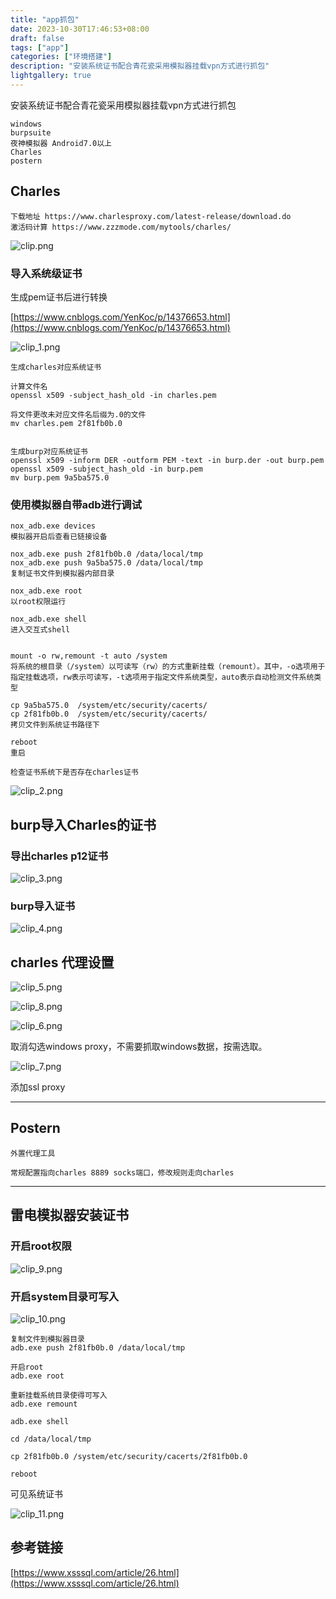```yaml
---
title: "app抓包"
date: 2023-10-30T17:46:53+08:00
draft: false
tags: ["app"]
categories: ["环境搭建"]
description: "安装系统证书配合青花瓷采用模拟器挂载vpn方式进行抓包"
lightgallery: true
---
```




<!--more-->
安装系统证书配合青花瓷采用模拟器挂载vpn方式进行抓包

```
windows
burpsuite
夜神模拟器 Android7.0以上
Charles
postern
```

## Charles
```
下载地址 https://www.charlesproxy.com/latest-release/download.do
激活码计算 https://www.zzzmode.com/mytools/charles/
```

![clip.png](clip.png "clip.png")

### 导入系统级证书

生成pem证书后进行转换

[https://www.cnblogs.com/YenKoc/p/14376653.html](https://www.cnblogs.com/YenKoc/p/14376653.html)

![clip_1.png](clip_1.png "clip_1.png")

```
生成charles对应系统证书

计算文件名
openssl x509 -subject_hash_old -in charles.pem

将文件更改未对应文件名后缀为.0的文件
mv charles.pem 2f81fb0b.0


生成burp对应系统证书
openssl x509 -inform DER -outform PEM -text -in burp.der -out burp.pem
openssl x509 -subject_hash_old -in burp.pem
mv burp.pem 9a5ba575.0
```

### 使用模拟器自带adb进行调试
```
nox_adb.exe devices 	
模拟器开启后查看已链接设备

nox_adb.exe push 2f81fb0b.0 /data/local/tmp
nox_adb.exe push 9a5ba575.0 /data/local/tmp
复制证书文件到模拟器内部目录

nox_adb.exe root
以root权限运行

nox_adb.exe shell
进入交互式shell


mount -o rw,remount -t auto /system
将系统的根目录（/system）以可读写（rw）的方式重新挂载（remount）。其中，-o选项用于指定挂载选项，rw表示可读写，-t选项用于指定文件系统类型，auto表示自动检测文件系统类型

cp 9a5ba575.0  /system/etc/security/cacerts/
cp 2f81fb0b.0  /system/etc/security/cacerts/
拷贝文件到系统证书路径下

reboot
重启

检查证书系统下是否存在charles证书
```

![clip_2.png](clip_2.png "clip_2.png")


## burp导入Charles的证书

### 导出charles p12证书
![clip_3.png](clip_3.png "clip_3.png")


### burp导入证书
![clip_4.png](clip_4.png "clip_4.png")




## charles 代理设置
![clip_5.png](clip_5.png "clip_5.png")

![clip_8.png](clip_8.png "clip_8.png")

![clip_6.png](clip_6.png "clip_6.png")

取消勾选windows proxy，不需要抓取windows数据，按需选取。

![clip_7.png](clip_7.png "clip_7.png")

添加ssl proxy


-----------------------------------------------------------

## Postern
```
外置代理工具

常规配置指向charles 8889 socks端口，修改规则走向charles
```



-----------------------------------------------------------

## 雷电模拟器安装证书

### 开启root权限

![clip_9.png](clip_9.png "clip_9.png")

### 开启system目录可写入

![clip_10.png](clip_10.png "clip_10.png")


```
复制文件到模拟器目录
adb.exe push 2f81fb0b.0 /data/local/tmp

开启root
adb.exe root

重新挂载系统目录使得可写入
adb.exe remount

adb.exe shell

cd /data/local/tmp

cp 2f81fb0b.0 /system/etc/security/cacerts/2f81fb0b.0

reboot
```

可见系统证书

![clip_11.png](clip_11.png "clip_11.png")


## 参考链接

[https://www.xsssql.com/article/26.html](https://www.xsssql.com/article/26.html)


